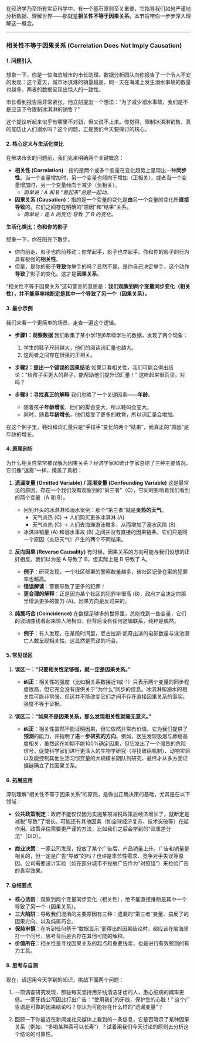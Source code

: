 在经济学乃至所有实证科学中，有一个基石原则至关重要，它指导我们如何严谨地分析数据、理解世界——那就是**相关性不等于因果关系**。本节将带你一步步深入理解这一概念。

---

### **相关性不等于因果关系 (Correlation Does Not Imply Causation)**

#### 1. 问题引入

想象一下，你是一位海滨城市的市长助理。数据分析团队向你报告了一个令人不安的发现：这个夏天，城市冰淇淋的销量越高，同一天在海滩上发生溺水事故的数量也越多。两者的数据呈现出惊人的一致性。

市长看到报告后非常紧张，他立刻提出一个想法：“为了减少溺水事故，我们是不是应该下令限制冰淇淋的销售？”

这个提议听起来似乎有哪里不对劲，但又说不上来。你觉得，限制冰淇淋销售，真的能防止人们溺水吗？这个问题，正是我们今天要探讨的核心。

#### 2. 核心定义与生活化类比

在解决市长的问题前，我们先来明确两个关键概念：

*   **相关性 (Correlation)**：指的是两个或多个变量在变化趋势上呈现出一种**同步性**。当一个变量增加时，另一个变量也倾向于增加（正相关），或者当一个变量增加时，另一个变量倾向于减少（负相关）。
    *   *简单说：A 和 B “看起来”总是一起动。*
*   **因果关系 (Causation)**：指的是一个变量的变化是**由**另一个变量的变化所**直接导致**的。它们之间存在明确的“原因”和“结果”关系。
    *   *简单说：是 A 的变化 *导致* 了 B 的变化。*

**生活化类比：你和你的影子**

想象一下，你在阳光下散步。
*   你向前走，影子也向前移动；你举起手，影子也举起手。你和你的影子的行为具有极强的**相关性**。
*   但是，是你的影子**导致**你举手的吗？显然不是。是你自己决定举手，这个动作**导致**了影子的变化。这才是**因果关系**。

“相关性不等于因果关系”这句警言的意思是：**我们观察到两个变量同步变化（相关性），并不能草率地断定是其中一个导致了另一个（因果关系）。**

#### 3. 最小示例

我们来看一个更简单的场景，走查一遍这个逻辑。

*   **步骤1：观察数据**
    我们收集了某小学1到6年级学生的数据，发现了两个现象：
    1.  学生的鞋子尺码越大，他们的阅读词汇量也越大。
    2.  这两者之间存在很强的正相关。

*   **步骤2：提出一个错误的因果结论**
    如果只看相关性，我们可能会得出结论：“给孩子买更大的鞋子，能帮助他们提升词汇量！” 这听起来很荒谬，对吗？

*   **步骤3：寻找真正的解释**
    我们忽略了一个关键因素——**年龄**。
    *   随着孩子**年龄增长**，他们的脚会变大，所以鞋码会变大。
    *   同时，随着**年龄增长**，他们接受了更多的教育，所以词汇量会增加。

在这个例子里，鞋码和词汇量只是“手拉手”变化的两个“结果”，而真正的“原因”是年龄的增长。

#### 4. 原理剖析

为什么相关性常常被误解为因果关系？经济学家和统计学家总结了三种主要情况，它们像“迷雾”一样，掩盖了真相：

1.  **遗漏变量 (Omitted Variable) / 混淆变量 (Confounding Variable)**
    这是最常见的原因。存在一个我们没有观察到的“第三者”（C），它同时影响着我们看到的两个变量（A 和 B）。
    *   回到开头的冰淇淋和溺水案例：那个“第三者”就是**炎热的天气**。
        *   天气炎热 (C) → 人们购买更多冰淇淋 (A)
        *   天气炎热 (C) → 人们去海滩游泳增多，从而增加了溺水风险 (B)
    *   冰淇淋销量 (A) 和溺水事故 (B) 之间并没有直接的因果链条，它们只是同一个原因（炎热天气）产生的两个不同结果。

2.  **反向因果 (Reverse Causality)**
    有时候，因果关系的方向可能与我们设想的正好相反。我们以为是 A 导致了 B，但实际上是 B 导致了 A。
    *   **例子**：研究发现，一个社区部署的警察数量越多，该社区记录在案的犯罪率也越高。
    *   **错误解读**：警察导致了更多的犯罪！
    *   **更合理的解释**：正是因为某个社区的犯罪率很高 (B)，政府才会决定向那里增派更多的警力 (A)。因果方向是反过来的。

3.  **纯属巧合 (Coincidence)**
    在数据足够多的世界里，总能找到一些变量，它们的波动曲线看起来惊人地相似，但背后没有任何逻辑联系，纯粹是偶然。
    *   **例子**：有人发现，在某段时间里，尼古拉斯·凯奇出演的电影数量与泳池溺亡人数呈现相关性。这显然是荒谬的巧合。

#### 5. 常见误区

1.  **误区一：“只要相关性足够强，就一定是因果关系。”**
    *   **纠正**：相关性的强度（比如相关系数接近1或-1）只表示两个变量的同步程度很高，但它完全没有提供关于“为什么”同步的信息。冰淇淋和溺水的相关性可能非常强，但这并不能改变它们之间不存在直接因果关系的事实。强度不等于证据。

2.  **误区二：“如果不是因果关系，那么发现相关性就毫无意义。”**
    *   **纠正**：相关性虽然不能证明因果，但它依然非常有价值。它为我们提供了**预测**的能力，并指明了**进一步研究的方向**。例如，医生发现吸烟与肺癌高度相关，虽然这在初期不能100%确定因果，但它发出了一个强烈的危险信号，促使科学家们进行更深入的生物学研究（寻找致癌机制）、动物实验以及能控制其他生活习惯变量的大规模长期队列研究，最终才从多方面证据链确立了其因果关系。

#### 6. 拓展应用

深刻理解“相关性不等于因果关系”的原则，是做出正确决策的基础，尤其是在以下领域：

*   **公共政策制定**：政府不能仅仅因为实施某项减税政策后经济增长了，就断定是减税“导致”了增长。可能还有其他因素（如全球经济复苏、技术突破等）在起作用。政策评估需要更严谨的方法，比如我们之后会学到的“双重差分法”（DID）。

*   **商业决策**：一家公司发现，投放了某个广告后，产品销量上升。广告和销量是相关的，但一定是广告“导致”的吗？也许是季节性需求、竞争对手失误等原因。公司需要设计实验（如在部分城市不投放广告作为“对照组”）来检验广告的真实效果。

#### 7. 总结要点

*   **核心法则**：观察到两个变量同步变化（相关性），绝不能直接推断是其中一个导致了另一个（因果关系）。
*   **三大陷阱**：导致我们混淆的主要原因有三种：遗漏的“第三者”变量、搞反了的因果方向、以及纯属巧合。
*   **保持审慎**：在听到任何基于“数据显示”而得出的因果结论时，都应该在脑海里打一个问号，思考背后是否存在其他可能的解释。
*   **价值所在**：相关性是寻找因果关系的起点和重要线索，也是进行有效预测的有力工具。

#### 8. 思考与自测

现在，请运用今天学到的知识，挑战下面两个问题：

1.  一项调查研究发现，那些每天坚持用牙线清洁牙齿的人，患心脏病的概率更低。一家牙线公司因此打出广告：“使用我们的牙线，保护您的心脏！” 这个广告语是可靠的因果结论吗？你认为可能存在什么样的“遗漏变量”？

2.  回顾一下你最近在新闻或社交媒体上看到的一条信息，它是否暗示了某种因果关系（例如，“多喝某种茶可以长寿”）？试着用我们今天讨论的原则去分析这个结论的可靠性。